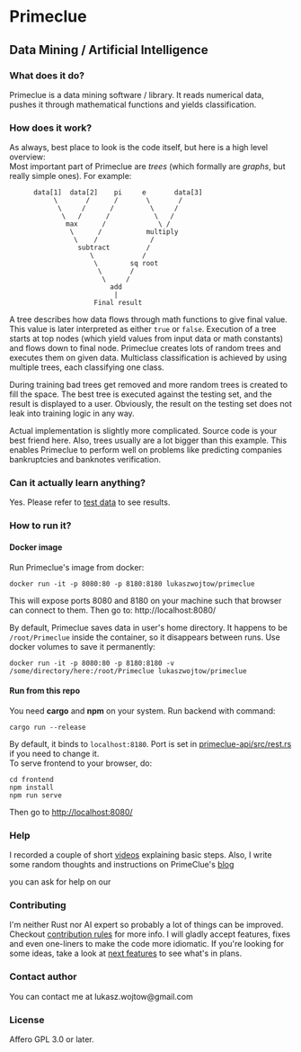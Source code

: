 <h1>Primeclue</h1>
<h2>Data Mining / Artificial Intelligence</h2>

<h3>What does it do?</h3>
Primeclue is a data mining software / library. It reads numerical data, pushes it through mathematical functions
and yields classification.

<h3>How does it work?</h3>
As always, best place to look is the code itself, but here is a high level overview:<br>
Most important part of Primeclue are <i>trees</i> (which formally are <i>graphs</i>, but really simple ones). For example:

          data[1]  data[2]    pi     e       data[3]
               \       /      /       \       /
                \     /      /         \     /
                 \   /      /           \   /
                  max      /             \ /
                   \      /           multiply
                    \    /             /
                     subtract         /
                        \            /
                         \        sq root
                          \       /
                           \     /
                             add
                              |
                         Final result
                         
A tree describes how data flows through math functions to give final value. This value is later interpreted as either ```true``` or ```false```.
Execution of a tree starts at top nodes 
(which yield values from input data or math constants) and flows down to final node.
Primeclue creates lots of random trees and executes them on given data. 
Multiclass classification is achieved by using multiple trees, each classifying one class.

During training bad trees get removed and more random
trees is created to fill the space.
The best tree is executed against the testing set, and the result is displayed to a user. 
Obviously, the result on the testing set does not leak into training logic in any way. 

Actual implementation is slightly more complicated. Source code is your best friend here. 
Also, trees usually are a lot bigger than this example. This enables Primeclue to perform well on problems like
predicting companies bankruptcies and banknotes verification.

<h3>Can it actually learn anything?</h3>
Yes. Please refer to <a href="test_data/README.md">test data</a> to see results.

<h3>How to run it?</h3>

<h4>Docker image</h4>
Run Primeclue's image from docker:

```shell script
docker run -it -p 8080:80 -p 8180:8180 lukaszwojtow/primeclue
```

This will expose ports 8080 and 8180 on your machine such that browser can connect to them. Then go to:
http://localhost:8080/

By default, Primeclue saves data in user's home directory. It happens to be
`/root/Primeclue` inside the container, so it disappears between runs. Use docker volumes to save it permanently:
```shell script
docker run -it -p 8080:80 -p 8180:8180 -v /some/directory/here:/root/Primeclue lukaszwojtow/primeclue
```

 
<h4>Run from this repo</h4>
You need <b>cargo</b> and <b>npm</b> on your system. 
Run backend with command:

```shell script
cargo run --release
```

By default, it binds to `localhost:8180`. Port is set in <a href="backend/primeclue-api/src/rest.rs">primeclue-api/src/rest.rs</a> if you need to change it.<br>
To serve frontend to your browser, do:

```shell script
cd frontend
npm install
npm run serve
```
Then go to [http://localhost:8080/](http://localhost:8080/)

<h3>Help</h3>
I recorded a couple of short <a href="VIDEOS.md">videos</a> explaining basic steps. Also, I write some random thoughts and instructions on PrimeClue's 
<a href="http://blog.primeclue.com/">blog</a>

you can ask for help on our 


<h3>Contributing</h3>
I'm neither Rust nor AI expert so probably a lot of things can be improved. 
Checkout <a href="CONTRIBUTING.md">contribution rules</a> for more info.
I will gladly accept features, fixes and even one-liners to make the code more idiomatic. If you're looking for some ideas, take a look at
<a href="NEXT_FEATURES.md">next features</a> to see what's in plans.

<h3>Contact author</h3>
You can contact me at lukasz.wojtow@gmail.com
<h3>License</h3>
Affero GPL 3.0 or later.